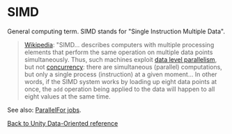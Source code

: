 # SIMD

General computing term. SIMD stands for "Single Instruction Multiple Data". 

> [Wikipedia](https://en.wikipedia.org/wiki/SIMD): "SIMD… describes computers with multiple processing elements that perform the same operation on multiple data points simultaneously. Thus, such machines exploit [data level parallelism](https://en.wikipedia.org/wiki/Data_parallelism), but not [concurrency](https://en.wikipedia.org/wiki/Concurrent_computing): there are simultaneous (parallel) computations, but only a single process (instruction) at a given moment… In other words, if the SIMD system works by loading up eight data points at once, the `add` operation being applied to the data will happen to all eight values at the same time.  

See also: [ParallelFor jobs](https://docs.unity3d.com/Manual/JobSystemParallelForJobs.html).

[Back to Unity Data-Oriented reference](index.md)